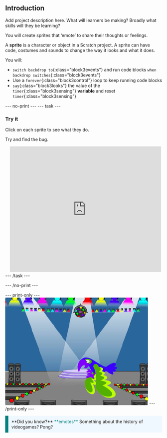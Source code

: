 ## Introduction

Add project description here. What will learners be making? Broadly what skills will they be learning?


You will create sprites that ‘emote’ to share their thoughts or feelings.

A **sprite** is a character or object in a Scratch project. A sprite can have code, costumes and sounds to change the way it looks and what it does.

You will:
+ `switch backdrop to`{:class="block3events"} and run code blocks `when backdrop switches`{:class="block3events"}
+ Use a `forever`{:class="block3control"} loop to keep running code blocks
+ `say`{:class="block3looks"} the value of the `timer`{:class="block3sensing"} **variable** and reset `timer`{:class="block3sensing"}


--- no-print ---
--- task --- 
### Try it
<div style="display: flex; flex-wrap: wrap">
<div style="flex-basis: 200px; flex-grow: 1">  
Click on each sprite to see what they do.

Try and find the bug.
</div>
<div class="scratch-preview" style="margin-left: 15px;">
  <iframe allowtransparency="true" width="485" height="402" src="https://scratch.mit.edu/projects/embed/482983562/?autostart=false" frameborder="0"></iframe>
</div>
</div>
--- /task ---

--- /no-print ---

--- print-only ---
![Complete project](images/showcase_static.png)
--- /print-only ---

<p style="border-left: solid; border-width:10px; border-color: teal; background-color: aliceblue; padding: 10px;">
**Did you know?** <span style="color: teal">**emotes**</span> Something about the history of videogames? Pong?
</p>
